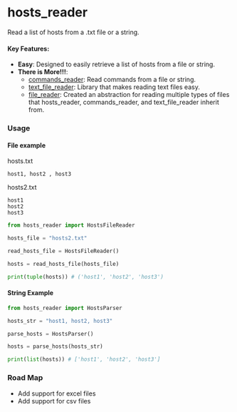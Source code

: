 # hosts_reader
Read a list of hosts from a .txt file or a string.
#### Key Features:
* **Easy**: Designed to easily retrieve a list of hosts from a file or string.
* **There is More!!!**: 
    * [commands_reader](https://github.com/tybruno/commands_reader): Read commands from a file or string.
    * [text_file_reader](https://github.com/tybruno/text_file_reader): Library that makes reading text files easy.
    * [file_reader](https://github.com/tybruno/file_reader): Created an abstraction for reading multiple types of files that hosts_reader, commands_reader, and text_file_reader inherit from.
### Usage
#### File example
hosts.txt
```text
host1, host2 , host3
```
hosts2.txt
```text
host1
host2
host3
```

```python
from hosts_reader import HostsFileReader

hosts_file = "hosts2.txt"

read_hosts_file = HostsFileReader()

hosts = read_hosts_file(hosts_file)

print(tuple(hosts)) # ('host1', 'host2', 'host3')
```
#### String Example
```python
from hosts_reader import HostsParser

hosts_str = "host1, host2, host3"

parse_hosts = HostsParser()

hosts = parse_hosts(hosts_str)

print(list(hosts)) # ['host1', 'host2', 'host3']
```

### Road Map
* Add support for excel files
* Add support for csv files
